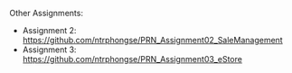 Other Assignments:
- Assignment 2: https://github.com/ntrphongse/PRN_Assignment02_SaleManagement
- Assignment 3: https://github.com/ntrphongse/PRN_Assignment03_eStore
